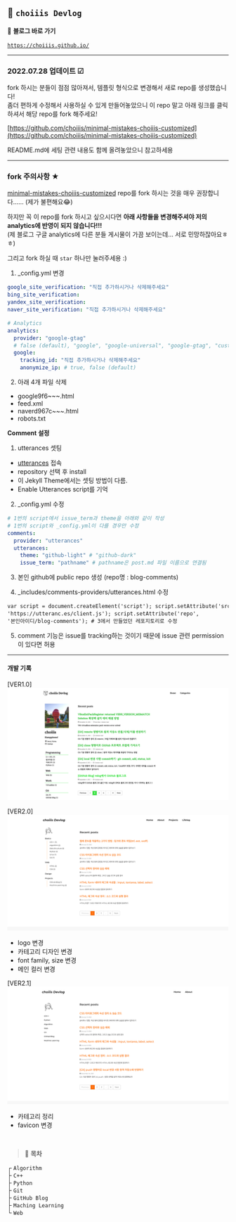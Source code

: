 ## 🦥 `choiiis Devlog`

📎 **블로그 바로 가기**

[`https://choiiis.github.io/`](https://choiiis.github.io/)

---

### 2022.07.28 업데이트 ☑

fork 하시는 분들이 점점 많아져서, 템플릿 형식으로 변경해서 새로 repo를 생성했습니다!  
좀더 편하게 수정해서 사용하실 수 있게 만들어놓았으니 이 repo 말고 아래 링크를 클릭하셔서 해당 repo를 fork 해주세요!

[https://github.com/choiiis/minimal-mistakes-choiiis-customized](https://github.com/choiiis/minimal-mistakes-choiiis-customized)

README.md에 세팅 관련 내용도 함께 올려놓았으니 참고하세용

---

### fork 주의사항 ★

[minimal-mistakes-choiiis-customized](minimal-mistakes-choiiis-customized) repo를 fork 하시는 것을 매우 권장합니다...... (제가 불편해요😂)

하지만 꼭 이 repo를 fork 하시고 싶으시다면 **아래 사항들을 변경해주셔야 저의 analytics에 반영이 되지 않습니다!!!**  
(제 블로그 구글 analytics에 다른 분들 게시물이 가끔 보이는데... 서로 민망하잖아요ㅎㅎ)

그리고 fork 하실 때 `star` 하나만 눌러주세용 :)

1. \_config.yml 변경

```yml
google_site_verification: "직접 추가하시거나 삭제해주세요"
bing_site_verification:
yandex_site_verification:
naver_site_verification: "직접 추가하시거나 삭제해주세요"
```

```yml
# Analytics
analytics:
  provider: "google-gtag"
  # false (default), "google", "google-universal", "google-gtag", "custom"
  google:
    tracking_id: "직접 추가하시거나 삭제해주세요"
    anonymize_ip: # true, false (default)
```

2. 아래 4개 파일 삭제

- google9f6~~~.html
- feed.xml
- naverd967c~~~.html
- robots.txt

**Comment 설정**

1. utterances 셋팅

- [utterances](https://github.com/apps/utterances) 접속
- repository 선택 후 install
- 이 Jekyll Theme에서는 셋팅 방법이 다름.
- Enable Utterances script를 기억

2. \_config.yml 수정

```yml
# 1번의 script에서 issue_term과 theme을 아래와 같이 작성
# 1번의 script와 _config.yml이 다를 경우만 수정
comments:
  provider: "utterances"
  utterances:
    theme: "github-light" # "github-dark"
    issue_term: "pathname" # pathname은 post.md 파일 이름으로 연결됨
```

3. 본인 github에 public repo 생성 (repo명 : blog-comments)

4. \_includes/comments-providers/utterances.html 수정

```html
var script = document.createElement('script'); script.setAttribute('src',
'https://utteranc.es/client.js'); script.setAttribute('repo',
'본인아이디/blog-comments'); # 3에서 만들었던 레포지토리로 수정
```

5. comment 기능은 issue를 tracking하는 것이기 때문에 issue 관련 permission이 있다면 허용

---

#### 개발 기록

[VER1.0]
![choiiis github blog main](/assets/images/posts_img/readme/blog-main-ver1.png)

[VER2.0]
![choiiis github blog main](/assets/images/posts_img/readme/blog-main-ver2.png)

- logo 변경
- 카테고리 디자인 변경
- font family, size 변경
- 메인 컬러 변경

[VER2.1]
![choiiis github blog main](/assets/images/posts_img/readme/ver2_1_main.png)

- 카테고리 정리
- favicon 변경

<br>

> 🌴 **목차**

┌ `Algorithm`  
├ `C++`  
├ `Python`  
├ `Git`  
├ `GitHub Blog`  
├ `Maching Learning`  
└ `Web`
